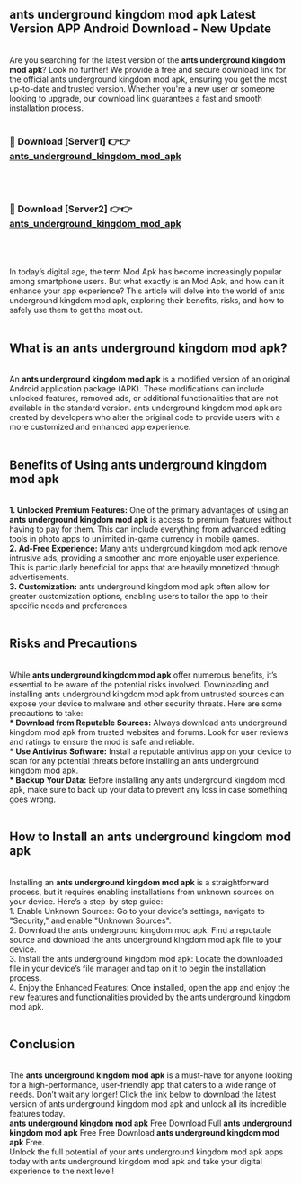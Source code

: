## ants underground kingdom mod apk Latest Version APP Android Download - New Update
<br>
Are you searching for the latest version of the <strong>ants underground kingdom mod apk</strong>? Look no further! We provide a free and secure download link for the official ants underground kingdom mod apk, ensuring you get the most up-to-date and trusted version. Whether you're a new user or someone looking to upgrade, our download link guarantees a fast and smooth installation process.
<br>
<br>
<h3>🔴 Download [Server1] 👉👉 <a href="https://modyolo.store/ants+underground+kingdom+mod+apk">ants_underground_kingdom_mod_apk</a></h3><br>
<br>
<h3>🔴 Download [Server2] 👉👉 <a href="https://modyolo.store/ants+underground+kingdom+mod+apk">ants_underground_kingdom_mod_apk</a></h3><br>
<br>
<br>
In today’s digital age, the term Mod Apk has become increasingly popular among smartphone users. But what exactly is an Mod Apk, and how can it enhance your app experience? This article will delve into the world of ants underground kingdom mod apk, exploring their benefits, risks, and how to safely use them to get the most out.
<br>
<br>
<h2>What is an ants underground kingdom mod apk?</h2>
<br>
An <strong>ants underground kingdom mod apk</strong> is a modified version of an original Android application package (APK). These modifications can include unlocked features, removed ads, or additional functionalities that are not available in the standard version. ants underground kingdom mod apk are created by developers who alter the original code to provide users with a more customized and enhanced app experience.
<br>
<br>
<h2>Benefits of Using ants underground kingdom mod apk</h2>
<br>
<strong> 1. Unlocked Premium Features:</strong> One of the primary advantages of using an <strong>ants underground kingdom mod apk</strong> is access to premium features without having to pay for them. This can include everything from advanced editing tools in photo apps to unlimited in-game currency in mobile games.
<br>
<strong> 2. Ad-Free Experience:</strong> Many ants underground kingdom mod apk remove intrusive ads, providing a smoother and more enjoyable user experience. This is particularly beneficial for apps that are heavily monetized through advertisements.
<br>
<strong> 3. Customization:</strong> ants underground kingdom mod apk often allow for greater customization options, enabling users to tailor the app to their specific needs and preferences.
<br>
<br>
<h2>Risks and Precautions</h2>
<br>
While <strong>ants underground kingdom mod apk</strong> offer numerous benefits, it’s essential to be aware of the potential risks involved. Downloading and installing ants underground kingdom mod apk from untrusted sources can expose your device to malware and other security threats. Here are some precautions to take:
<br>
<strong> * Download from Reputable Sources:</strong> Always download ants underground kingdom mod apk from trusted websites and forums. Look for user reviews and ratings to ensure the mod is safe and reliable.
<br>
<strong> * Use Antivirus Software:</strong> Install a reputable antivirus app on your device to scan for any potential threats before installing an ants underground kingdom mod apk.
<br>
<strong> * Backup Your Data:</strong> Before installing any ants underground kingdom mod apk, make sure to back up your data to prevent any loss in case something goes wrong.
<br>
<br>
<h2>How to Install an ants underground kingdom mod apk</h2>
<br>
Installing an <strong>ants underground kingdom mod apk</strong> is a straightforward process, but it requires enabling installations from unknown sources on your device. Here’s a step-by-step guide:
<br>
 1. Enable Unknown Sources: Go to your device’s settings, navigate to "Security," and enable "Unknown Sources".
<br>
 2. Download the ants underground kingdom mod apk: Find a reputable source and download the ants underground kingdom mod apk file to your device.
<br>
 3. Install the ants underground kingdom mod apk: Locate the downloaded file in your device’s file manager and tap on it to begin the installation process.
<br>
 4. Enjoy the Enhanced Features: Once installed, open the app and enjoy the new features and functionalities provided by the ants underground kingdom mod apk.
<br>
<br>
<h2><strong>Conclusion</strong></h2>
<br>
The <strong>ants underground kingdom mod apk</strong> is a must-have for anyone looking for a high-performance, user-friendly app that caters to a wide range of needs. Don’t wait any longer! Click the link below to download the latest version of ants underground kingdom mod apk and unlock all its incredible features today.
<br>
<strong>ants underground kingdom mod apk</strong> Free Download Full <strong>ants underground kingdom mod apk</strong> Free Free Download <strong>ants underground kingdom mod apk</strong> Free.
<br>
Unlock the full potential of your ants underground kingdom mod apk apps today with ants underground kingdom mod apk and take your digital experience to the next level!